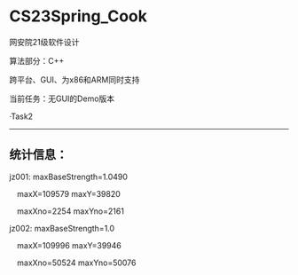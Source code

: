 # CS23Spring_Cook
网安院21级软件设计

算法部分：C++

跨平台、GUI、为x86和ARM同时支持

当前任务：无GUI的Demo版本

·Task2

---

## 统计信息：

jz001: maxBaseStrength=1.0490 

&emsp;maxX=109579     maxY=39820 

&emsp;maxXno=2254     maxYno=2161 

jz002: maxBaseStrength=1.0 

&emsp;maxX=109996     maxY=39946 

&emsp;maxXno=50524    maxYno=50076 